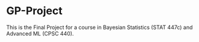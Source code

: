 # GP-Project
This is the Final Project for a course in Bayesian Statistics (STAT 447c) and Advanced ML (CPSC 440).
